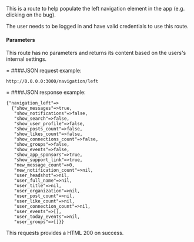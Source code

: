 <!-- --- title: GET /navigation/leftw -->

This is a route to help populate the left navigation element in the app (e.g. clicking on the bug).

The user needs to be logged in and have valid credentials to use this route.

#### Parameters

This route has no parameters and returns its content based on the users's internal settings.

=
####JSON request example:
```
http://0.0.0.0:3000/navigation/left
```
=
####JSON response example:

```
{"navigation_left"=>
  {"show_messages"=>true,
   "show_notifications"=>false,
   "show_search"=>false,
   "show_user_profile"=>false,
   "show_posts_count"=>false,
   "show_likes_count"=>false,
   "show_connections_count"=>false,
   "show_groups"=>false,
   "show_events"=>false,
   "show_app_sponsors"=>true,
   "show_support_link"=>true,
   "new_message_count"=>0,
   "new_notification_count"=>nil,
   "user_headshot"=>nil,
   "user_full_name"=>nil,
   "user_title"=>nil,
   "user_organization"=>nil,
   "user_post_count"=>nil,
   "user_like_count"=>nil,
   "user_connection_count"=>nil,
   "user_events"=>[],
   "user_today_events"=>nil,
   "user_groups"=>[]}}
```

This requests provides a HTML 200 on success.